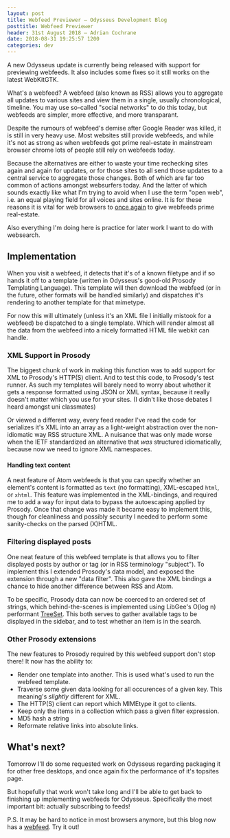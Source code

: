 ```yaml
---
layout: post
title: Webfeed Previewer — Odysseus Development Blog
posttitle: Webfeed Previewer
header: 31st August 2018 — Adrian Cochrane
date: 2018-08-31 19:25:57 1200
categories: dev
---
```


A new Odysseus update is currently being released with support for previewing webfeeds. It also includes some fixes so it still works on the latest WebKitGTK.

What's a webfeed? A webfeed (also known as RSS) allows you to aggregate all updates to various sites and view them in a single, usually chronological, timeline. You may use so-called "social networks" to do this today, but webfeeds are simpler, more effective, and more transparant.

Despite the rumours of webfeed's demise after Google Reader was killed, it is still in very heavy use. Most websites still provide webfeeds, and while it's not as strong as when webfeeds got prime real-estate in mainstream browser chrome lots of people still rely on webfeeds today.

Because the alternatives are either to waste your time rechecking sites again and again for updates, or for those sites to all send those updates to a central service to aggregate those changes. Both of which are far too common of actions amongst websurfers today. And the latter of which sounds exactly like what I'm trying to avoid when I use the term "open web", i.e. an equal playing field for all voices and sites online. It is for these reasons it is vital for web browsers to [once again](https://ar.al/2018/06/29/reclaiming-rss/) to give webfeeds prime real-estate.

Also everything I'm doing here is practice for later work I want to do with websearch.

## Implementation

When you visit a webfeed, it detects that it's of a known filetype and if so hands it off to a template (written in Odysseus's good-old Prosody Templating Language). This template will then download the webfeed (or in the future, other formats will be handled similarly) and dispatches it's rendering to another template for that mimetype.

For now this will ultimately (unless it's an XML file I initially mistook for a webfeed) be dispatched to a single template. Which will render almost all the data from the webfeed into a nicely formatted HTML file webkit can handle.

### XML Support in Prosody

The biggest chunk of work in making this function was to add support for XML to Prosody's HTTP(S) client. And to test this code, to Prosody's test runner. As such my templates will barely need to worry about whether it gets a response formatted using JSON or XML syntax, because it really doesn't matter which you use for your sites. (I didn't like those debates I heard amongst uni classmates)

Or viewed a different way, every feed reader I've read the code for serializes it's XML into an array as a light-weight abstraction over the non-idiomatic way RSS structure XML. A nuisance that was only made worse when the IETF standardized an alternative that *was* structured idiomatically, because now we need to ignore XML namespaces.

#### Handling text content

A neat feature of Atom webfeeds is that you can specify whether an element's content is formatted as `text` (no formatting), XML-escaped `html`, or `xhtml`. This feature was implemented in the XML-bindings, and required me to add a way for input data to bypass the autoescaping applied by Prosody. Once that change was made it became easy to implement this, though for cleanliness and possibly security I needed to perform some sanity-checks on the parsed (X)HTML.

### Filtering displayed posts

One neat feature of this webfeed template is that allows you to filter displayed posts by author or tag (or in RSS terminology "subject"). To implement this I extended Prosody's data model, and exposed the extension through a new "data filter". This also gave the XML bindings a chance to hide another difference between RSS and Atom.

To be specific, Prosody data can now be coerced to an ordered set of strings, which behind-the-scenes is implemented using LibGee's O(log n) performant [TreeSet](https://valadoc.org/gee-0.8/Gee.TreeSet.html). This both serves to gather available tags to be displayed in the sidebar, and to test whether an item is in the search.

### Other Prosody extensions

The new features to Prosody required by this webfeed support don't stop there! It now has the ability to:

* Render one template into another. This is used what's used to run the webfeed template.
* Traverse some given data looking for all occurences of a given key. This meaning's *slightly* different for XML.
* The HTTP(S) client can report which MIMEtype it got to clients.
* Keep only the items in a collection which pass a given filter expression.
* MD5 hash a string
* Reformate relative links into absolute links.

## What's next?

Tomorrow I'll do some requested work on Odysseus regarding packaging it for other free desktops, and once again fix the performance of it's topsites page.

But hopefully that work won't take long and I'll be able to get back to finishing up implementing webfeeds for Odysseus. Specifically the most important bit: actually subscribing to feeds!

P.S. It may be hard to notice in most browsers anymore, but this blog now has a [webfeed](/Odysseues/feed.atom). Try it out!
